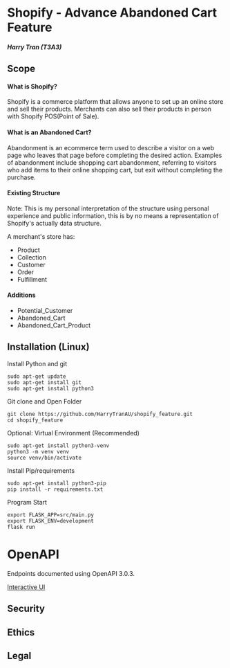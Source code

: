 # Shopify - Advance Abandoned Cart Feature

##### Harry Tran (T3A3)

## Scope

#### **What is Shopify?**

Shopify is a commerce platform that allows anyone to set up an online store and sell their products. Merchants can also sell their products in person with Shopify POS(Point of Sale).

#### **What is an Abandoned Cart?**

Abandonment is an ecommerce term used to describe a visitor on a web page who leaves that page before completing the desired action. Examples of abandonment include shopping cart abandonment, referring to visitors who add items to their online shopping cart, but exit without completing the purchase.

#### **Existing Structure**

Note: This is my personal interpretation of the structure using personal experience and public information, this is by no means a representation of Shopify's actually data structure.

A merchant's store has:

- Product
- Collection
- Customer
- Order
- Fulfillment

#### **Additions**

- Potential_Customer
- Abandoned_Cart
- Abandoned_Cart_Product

## Installation (Linux)

Install Python and git

```
sudo apt-get update
sudo apt-get install git
sudo apt-get install python3
```

Git clone and Open Folder

```
git clone https://github.com/HarryTranAU/shopify_feature.git
cd shopify_feature
```

Optional: Virtual Environment (Recommended)

```
sudo apt-get install python3-venv
python3 -m venv venv
source venv/bin/activate
```

Install Pip/requirements

```
sudo apt-get install python3-pip
pip install -r requirements.txt
```

Program Start

```
export FLASK_APP=src/main.py
export FLASK_ENV=development
flask run
```
# OpenAPI

Endpoints documented using OpenAPI 3.0.3.

[Interactive UI](https://petstore.swagger.io/?url=https://raw.githubusercontent.com/HarryTranAU/shopify_feature/master/docs/endpoints.yml)


## Security

## Ethics

## Legal